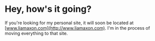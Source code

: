 # Hey, how's it going?

If you're looking for my personal site, it will soon be located at [www.liamaxon.com](http://www.liamaxon.com). I'm in the process of moving everything to that site.
